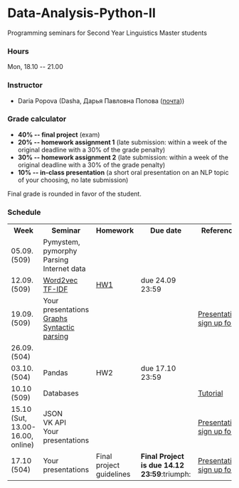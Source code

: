 # Data-Analysis-Python-II

Programming seminars for Second Year Linguistics Master students

### Hours

Mon, 18.10 -- 21.00

### Instructor
* Daria Popova (Dasha, Дарья Павловна Попова ([почта](mailto:daschapopowa@gmail.com)))

### Grade calculator
* **40% -- final project** (exam)
* **20% -- homework assignment 1** (late submission: within a week of the original deadline with a 30% of the grade penalty)
* **30% -- homework assignment 2** (late submission: within a week of the original deadline with a 30% of the grade penalty)
* **10% -- in-class presentation** (a short oral presentation on an NLP topic of your choosing, no late submission)

Final grade is rounded in favor of the student. 

### Schedule
<table>
  <tr>
    <th>Week</th>
    <th>Seminar</th>
    <th>Homework</th>
    <th>Due date</th>
    <th>Reference</th>
  </tr>
   <tr>
    <td>05.09. (509)</td>
    <td>Pymystem, pymorphy<br>
    Parsing Internet data</td>
    <td></td>
    <td></td>
    <td>
    </td>
  </tr>
  <tr>
    <td>12.09. (509)</td>
    <td><a href="https://github.com/dashapopova/Data-Analysis-Python-II/blob/main/10.09/PP_word2vec.ipynb">Word2vec</a><br>
      <a href="https://github.com/dashapopova/Data-Analysis-Python-II/blob/main/10.09/TFIDF.ipynb">TF-IDF</a>
    </td>
    <td><a href="https://github.com/dashapopova/Data-Analysis-Python-II/blob/main/HWs/HW1.md">HW1</a></td>
    <td>due 24.09 23:59</td>
    <td>
    </td>
  </tr>
    <td>19.09. (509)</td>
    <td>Your presentations<br>
       <a href="https://github.com/dashapopova/Data-Analysis-Python-II/blob/main/17.09/PP_graphs.ipynb">Graphs</a><br>
      <a href="https://github.com/dashapopova/Data-Analysis-Python-II/blob/main/17.09/SpaCy(2).ipynb">Syntactic parsing</a></td>
    <td></td>
    <td></td>
    <td><a href="https://docs.google.com/spreadsheets/d/1ZOXVzgwpfM5pL5uJ2uYvxnR04dCc3ssIUTdG6JQaS-E/edit?usp=sharing">Presentation sign up form</a></td>
   </tr>
    <tr>
    <td>26.09. (504)</td>
    <td>
     </td>
    <td></td>
    <td></td>
    <td>
  </td>
  </tr>
    <tr>
    <td>03.10. (504)</td>
    <td>Pandas
  </td>
    <td>HW2</td>
    <td>due 17.10 23:59</td>
    <td></td>
  </tr>
    <tr>
    <td>10.10 (509)</td>
    <td>
     Databases</a>
  </td>
    <td></td>
  <td></td>
    <td><a href="https://sqlbolt.com/lesson/introduction">Tutorial</a></td>
  </tr>
    <tr>
    <td>15.10 (Sut, 13.00-16.00, online)</td>
    <td>JSON<br>
      VK API<br>
      Your presentations
  </td>
    <td></td>
    <td></td>
    <td><a href="https://docs.google.com/spreadsheets/d/1ZOXVzgwpfM5pL5uJ2uYvxnR04dCc3ssIUTdG6JQaS-E/edit?usp=sharing">Presentation sign up form</a></td>
  </tr>
  </tr>
    <tr>
    <td>17.10 (504)</td>
    <td>Your presentations</td>
    <td>Final project guidelines</td>
    <td><b>Final Project is due 14.12 23:59</b>:triumph:</td>
    <td><a href="https://docs.google.com/spreadsheets/d/1ZOXVzgwpfM5pL5uJ2uYvxnR04dCc3ssIUTdG6JQaS-E/edit?usp=sharing">Presentation sign up form</a></td>
  </tr>
</table>


